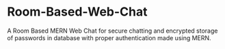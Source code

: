 # Room-Based-Web-Chat
A Room Based MERN Web Chat for secure chatting and encrypted storage of passwords in database with proper authentication made using MERN.
